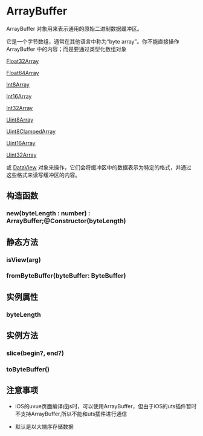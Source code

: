 # ArrayBuffer

ArrayBuffer 对象用来表示通用的原始二进制数据缓冲区。

它是一个字节数组，通常在其他语言中称为“byte array”。你不能直接操作 ArrayBuffer 中的内容；而是要通过类型化数组对象

[Float32Array](https://doc.dcloud.net.cn/uni-app-x/uts/buildin-object-api/float32array.html)

[Float64Array](https://doc.dcloud.net.cn/uni-app-x/uts/buildin-object-api/float64array.html)

[Int8Array](https://doc.dcloud.net.cn/uni-app-x/uts/buildin-object-api/int8array.html)

[Int16Array](https://doc.dcloud.net.cn/uni-app-x/uts/buildin-object-api/int16array.html)

[Int32Array](https://doc.dcloud.net.cn/uni-app-x/uts/buildin-object-api/int32array.html)

[Uint8Array](https://doc.dcloud.net.cn/uni-app-x/uts/buildin-object-api/uint8array.html)

[Uint8ClampedArray](https://doc.dcloud.net.cn/uni-app-x/uts/buildin-object-api/uint8clampedarray.html)

[Uint16Array](https://doc.dcloud.net.cn/uni-app-x/uts/buildin-object-api/uint16array.html)

[Uint32Array](https://doc.dcloud.net.cn/uni-app-x/uts/buildin-object-api/uint32array.html)

或 [DataView](https://doc.dcloud.net.cn/uni-app-x/uts/buildin-object-api/dataview.html) 对象来操作，它们会将缓冲区中的数据表示为特定的格式，并通过这些格式来读写缓冲区的内容。


## 构造函数


### new(byteLength : number) : ArrayBuffer;@Constructor(byteLength)

<!-- UTSJSON.ArrayBuffer.Constructor.description -->

<!-- UTSJSON.ArrayBuffer.Constructor.param -->

<!-- UTSJSON.ArrayBuffer.Constructor.returnValue -->

<!-- UTSJSON.ArrayBuffer.Constructor.test -->

<!-- UTSJSON.ArrayBuffer.Constructor.compatibility -->

<!-- UTSJSON.ArrayBuffer.Constructor.tutorial -->


## 静态方法


### isView(arg)

<!-- UTSJSON.ArrayBuffer.isView.description -->

<!-- UTSJSON.ArrayBuffer.isView.param -->

<!-- UTSJSON.ArrayBuffer.isView.returnValue -->

<!-- UTSJSON.ArrayBuffer.isView.test -->

<!-- UTSJSON.ArrayBuffer.isView.compatibility -->

<!-- UTSJSON.ArrayBuffer.isView.tutorial -->

### fromByteBuffer(byteBuffer: ByteBuffer)

<!-- UTSJSON.ArrayBuffer.fromByteBuffer.description -->

<!-- UTSJSON.ArrayBuffer.fromByteBuffer.param -->

<!-- UTSJSON.ArrayBuffer.fromByteBuffer.returnValue -->

<!-- UTSJSON.ArrayBuffer.fromByteBuffer.test -->

<!-- UTSJSON.ArrayBuffer.fromByteBuffer.compatibility -->

<!-- UTSJSON.ArrayBuffer.fromByteBuffer.tutorial -->


## 实例属性


### byteLength

<!-- UTSJSON.ArrayBuffer.byteLength.description -->

<!-- UTSJSON.ArrayBuffer.byteLength.param -->

<!-- UTSJSON.ArrayBuffer.byteLength.returnValue -->

<!-- UTSJSON.ArrayBuffer.byteLength.compatibility -->

<!-- UTSJSON.ArrayBuffer.byteLength.tutorial -->


## 实例方法


### slice(begin?, end?)

<!-- UTSJSON.ArrayBuffer.slice.description -->

<!-- UTSJSON.ArrayBuffer.slice.param -->

<!-- UTSJSON.ArrayBuffer.slice.returnValue -->

<!-- UTSJSON.ArrayBuffer.slice.test -->

<!-- UTSJSON.ArrayBuffer.slice.compatibility -->

<!-- UTSJSON.ArrayBuffer.slice.tutorial -->

### toByteBuffer()

<!-- UTSJSON.ArrayBuffer.toByteBuffer.description -->

<!-- UTSJSON.ArrayBuffer.toByteBuffer.param -->

<!-- UTSJSON.ArrayBuffer.toByteBuffer.returnValue -->

<!-- UTSJSON.ArrayBuffer.toByteBuffer.test -->

<!-- UTSJSON.ArrayBuffer.toByteBuffer.compatibility -->

<!-- UTSJSON.ArrayBuffer.toByteBuffer.tutorial -->


## 注意事项

- iOS的uvue页面编译成js时，可以使用ArrayBuffer，但由于iOS的uts插件暂时不支持ArrayBuffer,所以不能和uts插件进行通信

- 默认是以大端序存储数据
